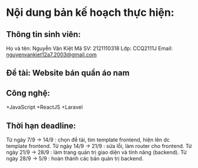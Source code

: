 # Nội dung bản kế hoạch thực hiện:
## Thông tin sinh viên:
Họ và tên: Nguyễn Văn Kiệt
Mã SV: 2121110318
Lớp: CCQ2111J
Email: nguyenvankiet12a7.2003@gmail.com
## Ðề tài: Website bán quần áo nam
## Công nghệ:
+JavaScript
+ReactJS
+Laravel
## Thời hạn deadline:
Từ ngày 7/9 -> 14/9 : chọn đề tài, tìm template frontend, hiện lên dc template frontend.
Từ ngày 14/9 -> 21/9 :  sửa lỗi, làm router cho frontend.
Từ ngày 21/9 -> 28/9 :  làm trang quản trị giao diện và tính năng (backend).
Từ ngày 28/9 -> 5/9 :  hoàn thành các bản quản trị backend.